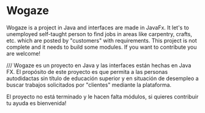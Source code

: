 # Wogaze
Wogaze is a project in Java and interfaces are made in JavaFx. It let's to unemployed self-taught person to find jobs in areas like carpentry, crafts, etc. which are posted by "customers" with requirements.
This project is not complete and it needs to build some modules. If you want to contribute you are welcome!

///
Wogaze es un proyecto en Java y las interfaces están hechas en Java FX. El propósito de este proyecto es que permita a las personas
autodidactas sin título de educación superior y en situación de desempleo a buscar trabajos solicitados por "clientes" mediante
la plataforma.

El proyecto no está terminado y le hacen falta módulos, si quieres contribuir tu ayuda es bienvenida!

